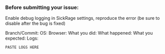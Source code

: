 ### Before submitting your issue:

Enable debug logging in SickRage settings, reproduce the error (be sure to disable after the bug is fixed)

Branch/Commit:
OS:
Browser:
What you did:
What happened:
What you expected:
Logs:
```
PASTE LOGS HERE
```
